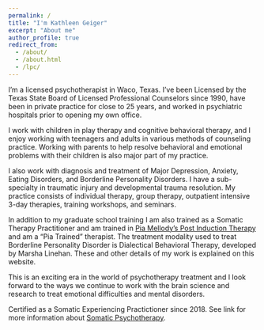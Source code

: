 ```yaml
---
permalink: /
title: "I'm Kathleen Geiger"
excerpt: "About me"
author_profile: true
redirect_from: 
  - /about/
  - /about.html
  - /lpc/
---
```

I’m a licensed psychotherapist in Waco, Texas. I’ve been Licensed by the Texas State Board of Licensed Professional Counselors since 1990, have been in private practice for close to 25 years, and worked in psychiatric hospitals prior to opening my own office.

I work with children in play therapy and cognitive behavioral therapy, and I enjoy working with teenagers and adults in various methods of counseling practice. Working with parents to help resolve behavioral and emotional problems with their children is also major part of my practice.

I also work with diagnosis and treatment of Major Depression, Anxiety, Eating Disorders, and Borderline Personality Disorders. I have a sub-specialty in traumatic injury and developmental trauma resolution. My practice consists of individual therapy, group therapy, outpatient intensive 3-day therapies, training workshops, and seminars.

In addition to my graduate school training I am also trained as a Somatic Therapy Practitioner and am trained in [Pia Mellody’s Post Induction Therapy](http://www.healingtraumanetwork.net/About.aspx) and am a “Pia Trained” therapist.  The treatment modality used to treat Borderline Personality Disorder is Dialectical Behavioral Therapy, developed by Marsha Linehan.  These and other details of my work is explained on this website.

This is an exciting era in the world of psychotherapy treatment and I look forward to the ways we continue to work with the brain science and research to treat emotional difficulties and mental disorders.

Certified as a Somatic Experiencing Practictioner since 2018.  See link for more information about [Somatic Psychotherapy](https://traumahealing.org).
